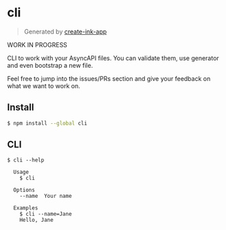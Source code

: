 # cli

> Generated by [create-ink-app](https://github.com/vadimdemedes/create-ink-app)

WORK IN PROGRESS

CLI to work with your AsyncAPI files. You can validate them, use generator and even bootstrap a new file.

Feel free to jump into the issues/PRs section and give your feedback on what we want to work on.

## Install

```bash
$ npm install --global cli
```


## CLI

```
$ cli --help

  Usage
    $ cli

  Options
    --name  Your name

  Examples
    $ cli --name=Jane
    Hello, Jane
```
